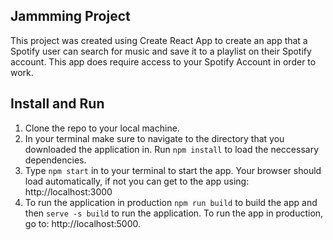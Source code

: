 ## Jammming Project
This project was created using Create React App to create an app that a Spotify user can search for music and save it to a playlist on their Spotify account.  This app does require access to your Spotify Account in order to work.

## Install and Run

1. Clone the repo to your local machine.
2. In your terminal make sure to navigate to the directory that you downloaded the application in. Run `npm install` to load the neccessary dependencies.
3. Type `npm start` in to your terminal to start the app.  Your browser should load automatically, if not you can get to the app using: http://localhost:3000
4. To run the application in production `npm run build` to build the app and then `serve -s build` to run the application.  To run the app in production, go to: http://localhost:5000.
